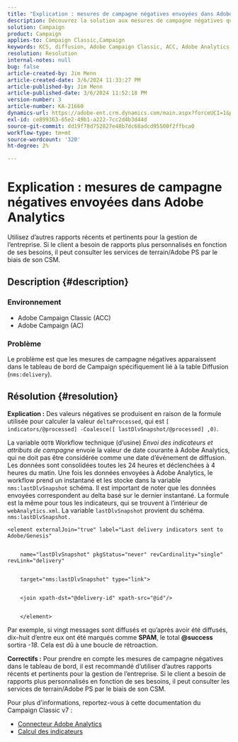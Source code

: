 ```yaml
---
title: "Explication : mesures de campagne négatives envoyées dans Adobe Analytics"
description: Découvrez la solution aux mesures de campagne négatives qui se produisent dans le tableau de bord spécifiquement lié à la table Diffusion (nms:delivery).
solution: Campaign
product: Campaign
applies-to: Campaign Classic,Campaign
keywords: KCS, diffusion, Adobe Campaign Classic, ACC, Adobe Analytics Connector, Adobe Analytics, AA, Dépannage, Adobe Campaign, AC, mesures de campagne négatives
resolution: Resolution
internal-notes: null
bug: false
article-created-by: Jim Menn
article-created-date: 3/6/2024 11:33:27 PM
article-published-by: Jim Menn
article-published-date: 3/6/2024 11:52:18 PM
version-number: 3
article-number: KA-21660
dynamics-url: https://adobe-ent.crm.dynamics.com/main.aspx?forceUCI=1&pagetype=entityrecord&etn=knowledgearticle&id=4a6671ea-11dc-ee11-904d-6045bd006268
exl-id: ce899363-65e2-49b1-a222-7cc2d4b3d44d
source-git-commit: dd19f78d752827e48b7dc68adcd95500f2ffbca0
workflow-type: tm+mt
source-wordcount: '320'
ht-degree: 2%

---
```


# Explication : mesures de campagne négatives envoyées dans Adobe Analytics


Utilisez d’autres rapports récents et pertinents pour la gestion de l’entreprise. Si le client a besoin de rapports plus personnalisés en fonction de ses besoins, il peut consulter les services de terrain/Adobe PS par le biais de son CSM.

## Description {#description}


### <b>Environnement</b>

- Adobe Campaign Classic (ACC)
- Adobe Campaign (AC)




### <b>Problème</b>

Le problème est que les mesures de campagne négatives apparaissent dans le tableau de bord de Campaign spécifiquement lié à la table Diffusion (`nms:delivery`).


## Résolution {#resolution}

<b>Explication :</b>
Des valeurs négatives se produisent en raison de la formule utilisée pour calculer la valeur `deltaProcessed`, qui est `[ indicators/@processed] -Coalesce([ lastDlvSnapshot/@processed] ,0)`.

La variable `OOTB` Workflow technique (d’usine) *Envoi des indicateurs et attributs de campagne* envoie la valeur de date courante à Adobe Analytics, qui ne doit pas être considérée comme une date d’événement de diffusion. Les données sont consolidées toutes les 24 heures et déclenchées à 4 heures du matin. Une fois les données envoyées à Adobe Analytics, le workflow prend un instantané et les stocke dans la variable `nms:lastDlvSnapshot` schéma. Il est important de noter que les données envoyées correspondent au delta basé sur le dernier instantané. La formule est la même pour tous les indicateurs, qui se trouvent à l’intérieur de `webAnalytics.xml`. La variable `lastDlvSnapshot` provient du schéma. `nms:lastDlvSnapshot.`




```
<element externalJoin="true" label="Last delivery indicators sent to Adobe/Genesis"


    name="lastDlvSnapshot" pkgStatus="never" revCardinality="single" revLink="delivery"


    target="nms:lastDlvSnapshot" type="link">


    <join xpath-dst="@delivery-id" xpath-src="@id"/>


    </element>
```


Par exemple, si vingt messages sont diffusés et qu’après avoir été diffusés, dix-huit d’entre eux ont été marqués comme <b>SPAM</b>, le total <b>@success</b> sortira *-18*. Cela est dû à une boucle de rétroaction.

<b>Correctifs :</b>
Pour prendre en compte les mesures de campagne négatives dans le tableau de bord, il est recommandé d’utiliser d’autres rapports récents et pertinents pour la gestion de l’entreprise. Si le client a besoin de rapports plus personnalisés en fonction de ses besoins, il peut consulter les services de terrain/Adobe PS par le biais de son CSM.

Pour plus d&#39;informations, reportez-vous à cette documentation du Campaign Classic v7 :



- [Connecteur Adobe Analytics](https://experienceleague.adobe.com/docs/campaign-classic/using/getting-started/connectors/analytics-connector/adobe-analytics-connector.html)
- [Calcul des indicateurs](https://experienceleague.adobe.com/docs/campaign-classic/using/reporting/reports-on-deliveries/indicator-calculation.html)
